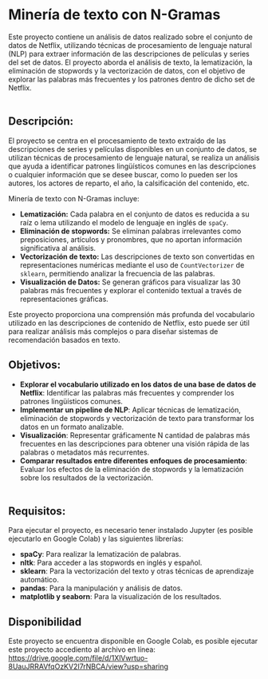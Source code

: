 # Minería de texto con N-Gramas
Este proyecto contiene un análisis de datos realizado sobre el conjunto de datos de Netflix, utilizando técnicas de procesamiento de lenguaje natural (NLP) para extraer información de las descripciones de películas y series del set de datos. El proyecto aborda el análisis de texto, la lematización, la eliminación de stopwords y la vectorización de datos, con el objetivo de explorar las palabras más frecuentes y los patrones dentro de dicho set de Netflix.
<br> <br>

## Descripción: 
El proyecto se centra en el procesamiento de texto extraído de las descripciones de series y películas disponibles en un conjunto de datos, se utilizan técnicas de procesamiento de lenguaje natural, se realiza un análisis que ayuda a identificar patrones lingüísticos comunes en las descripciones o cualquier información que se desee buscar, como lo pueden ser los autores, los actores de reparto, el año, la calsificación del contenido, etc.

Minería de texto con N-Gramas incluye:
- **Lematización:** Cada palabra en el conjunto de datos es reducida a su raíz o lema utilizando el modelo de lenguaje en inglés de `spaCy`.
- **Eliminación de stopwords:** Se eliminan palabras irrelevantes como preposiciones, artículos y pronombres, que no aportan información significativa al análisis.
- **Vectorización de texto:** Las descripciones de texto son convertidas en representaciones numéricas mediante el uso de `CountVectorizer` de `sklearn`, permitiendo analizar la frecuencia de las palabras.
- **Visualización de Datos:** Se generan gráficos para visualizar las 30 palabras más frecuentes y explorar el contenido textual a través de representaciones gráficas.

Este proyecto proporciona una comprensión más profunda del vocabulario utilizado en las descripciones de contenido de Netflix, esto puede ser útil para realizar análisis más complejos o para diseñar sistemas de recomendación basados en texto.

## Objetivos:
- **Explorar el vocabulario utilizado en los datos de una base de datos de Netflix**: Identificar las palabras más frecuentes y comprender los patrones lingüísticos comunes.
- **Implementar un pipeline de NLP**: Aplicar técnicas de lematización, eliminación de stopwords y vectorización de texto para transformar los datos en un formato analizable.
- **Visualización**: Representar gráficamente N cantidad de palabras más frecuentes en las descripciones para obtener una visión rápida de las palabras o metadatos más recurrentes.
- **Comparar resultados entre diferentes enfoques de procesamiento**: Evaluar los efectos de la eliminación de stopwords y la lematización sobre los resultados de la vectorización.
<br> <br>

## Requisitos: 
Para ejecutar el proyecto, es necesario tener instalado Jupyter (es posible ejecutarlo en Google Colab) y las siguientes librerías:

- **spaCy**: Para realizar la lematización de palabras.
- **nltk**: Para acceder a las stopwords en inglés y español.
- **sklearn**: Para la vectorización del texto y otras técnicas de aprendizaje automático.
- **pandas**: Para la manipulación y análisis de datos.
- **matplotlib y seaborn**: Para la visualización de los resultados.

## Disponibilidad
Este proyecto se encuentra disponible en Google Colab, es posible ejecutar este proyecto accediento al archivo en línea:
https://drive.google.com/file/d/1XlVwrtuo-8UauJRRAVfqOzKV2I7rNBCA/view?usp=sharing

